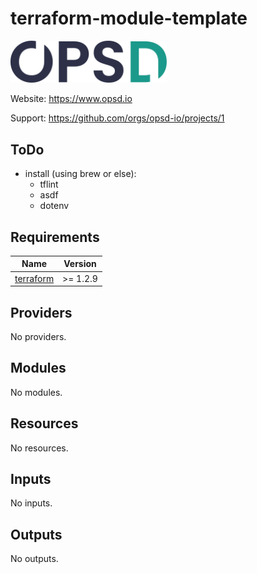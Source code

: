 # terraform-module-template

<img alt="OPSd" src=".github/OPSD_logo.svg" width="250px">

Website: <a href="https://www.opsd.io" target="_blank">https://www.opsd.io</a>

Support: <a href="https://github.com/orgs/opsd-io/projects/1" target="_blank">https://github.com/orgs/opsd-io/projects/1</a>

## ToDo
- install (using brew or else):
  - tflint
  - asdf
  - dotenv

<!-- BEGIN_TF_DOCS -->
## Requirements

| Name | Version |
|------|---------|
| <a name="requirement_terraform"></a> [terraform](#requirement\_terraform) | >= 1.2.9 |

## Providers

No providers.

## Modules

No modules.

## Resources

No resources.

## Inputs

No inputs.

## Outputs

No outputs.
<!-- END_TF_DOCS -->

